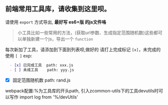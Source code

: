## 前端常用工具库，请收集到这里呗。

请使用 `export` 方式导出,
**最好写 es6+版 的js文件咯**

> 小工具比如一些常用的方法，(获取url参数、生成指定范围随机数)这些都可以单独新建一个js，导出一个 `function`

每次新加了工具，请添加到下面到列表呗,做好的 请打上完成标记 `[x]`，未完成的 使用 `[ ]`
exp:
```markdown
  - [x] 已完成工具  path: xxx.js
  - [ ] 未成工具    path: yyy.js
```

- [x] 固定范围随机数 path: rand.js

webpack配置:%为工具库的开头path, 引入zcommon-utils下的工具devutils时可以写作
import log from '%/devUtils'
